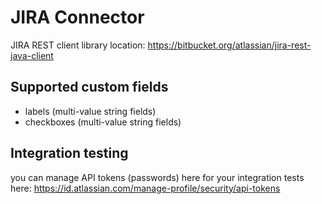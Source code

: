 # JIRA Connector

JIRA REST client library location: https://bitbucket.org/atlassian/jira-rest-java-client

## Supported custom fields

* labels (multi-value string fields)
* checkboxes (multi-value string fields)

## Integration testing

you can manage API tokens (passwords) here for your integration tests here: 
https://id.atlassian.com/manage-profile/security/api-tokens